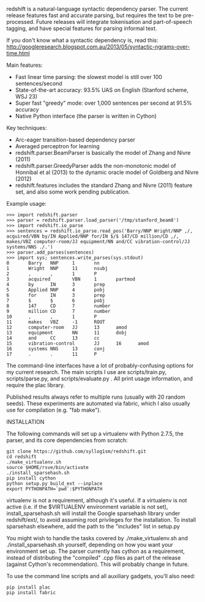 redshift is a natural-language syntactic dependency parser.  The current release features fast and accurate parsing,
but requires the text to be pre-processed.  Future releases will integrate tokenisation and part-of-speech tagging,
and have special features for parsing informal text.

If you don't know what a syntactic dependency is, read this:
http://googleresearch.blogspot.com.au/2013/05/syntactic-ngrams-over-time.html

Main features:
* Fast linear time parsing: the slowest model is still over 100 sentences/second
* State-of-the-art accuracy: 93.5% UAS on English (Stanford scheme, WSJ 23)
* Super fast "greedy" mode: over 1,000 sentences per second at 91.5% accuracy
* Native Python interface (the parser is written in Cython)

Key techniques:
* Arc-eager transition-based dependency parser
* Averaged perceptron for learning
* redshift.parser.BeamParser is basically the model of Zhang and Nivre (2011)
* redshift.parser.GreedyParser adds the non-monotonic model of Honnibal et al (2013) to the dynamic oracle
model of Goldberg and Nivre (2012)
* redshift.features includes the standard Zhang and Nivre (2011) feature set, and also some work pending publication.

Example usage:

    >>> import redshift.parser
    >>> parser = redshift.parser.load_parser('/tmp/stanford_beam8')
    >>> import redshift.io_parse
    >>> sentences = redshift.io_parse.read_pos('Barry/NNP Wright/NNP ,/, acquired/VBN by/IN Applied/NNP for/IN $/$ 147/CD million/CD ,/, makes/VBZ computer-room/JJ equipment/NN and/CC vibration-control/JJ systems/NNS ./.')
    >>> parser.add_parses(sentences)
    >>> import sys; sentences.write_parses(sys.stdout)
    0       Barry   NNP     1       nn
    1       Wright  NNP     11      nsubj
    2       ,       ,       1       P
    3       acquired        VBN     1       partmod
    4       by      IN      3       prep
    5       Applied NNP     4       pobj
    6       for     IN      3       prep
    7       $       $       6       pobj
    8       147     CD      7       number
    9       million CD      7       number
    10      ,       ,       1       P
    11      makes   VBZ     -1      ROOT
    12      computer-room   JJ      13      amod
    13      equipment       NN      11      dobj
    14      and     CC      13      cc
    15      vibration-control       JJ      16      amod
    16      systems NNS     13      conj
    17      .       .       11      P

The command-line interfaces have a lot of probably-confusing options for my current research. The main scripts I use are
scripts/train.py, scripts/parse.py, and scripts/evaluate.py . All print usage information, and require the plac library.

Published results always refer to multiple runs (usually with 20 random seeds). These experiments are automated via fabric,
which I also usually use for compilation (e.g. "fab make").

INSTALLATION 

The following commands will set up a virtualenv with Python 2.7.5, the parser, and its core dependencies from scratch:

    git clone https://github.com/syllog1sm/redshift.git
    cd redshift
    ./make_virtualenv.sh
    source $HOME/rsve/bin/activate
    ./install_sparsehash.sh
    pip install cython
    python setup.py build_ext --inplace
    export PYTHONPATH=`pwd`:$PYTHONPATH

virtualenv is not a requirement, although it's useful.  If a virtualenv is not active (i.e. if the $VIRTUALENV
environment variable is not set), install_sparsehash.sh will install the Google sparsehash library under redshift/ext/,
to avoid assuming root privileges for the installation.  To install sparsehash elsewhere, add the path to the "includes"
list in setup.py

You might wish to handle the tasks covered by ./make_virtualenv.sh and ./install_sparsehash.sh yourself, depending on
how you want your environment set up. The parser currently has cython as a requirement, instead of distributing
the "compiled" .cpp files as part of the release (against Cython's recommendation). This will probably change in future.

To use the command line scripts and all auxiliary gadgets, you'll also need:

    pip install plac
    pip install fabric

